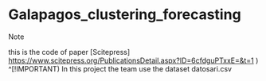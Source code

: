 # Galapagos_clustering_forecasting
>[!NOTE]
>this is the code of paper [Scitepress] https://www.scitepress.org/PublicationsDetail.aspx?ID=6cfdguPTxxE=&t=1
)
>^[!IMPORTANT)
>In this project the team use the dataset datosari.csv
